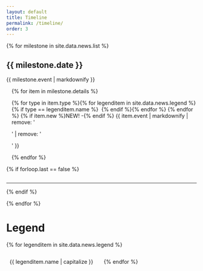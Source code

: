 ```yaml
---
layout: default
title: Timeline
permalink: /timeline/
order: 3
---
```


{% for milestone in site.data.news.list %}

## {{ milestone.date }}

{{ milestone.event | markdownify }}

<ul style="list-style-type: none; padding-inline-start: 1em;">
{% for item in milestone.details %}
<li style="margin-block-start: 1em; margin-block-end: 1em;">{% for type in item.type %}{% 
for legenditem in site.data.news.legend %}{% if type == legenditem.name 
%}<span style="border: 1px solid var(--color-text); padding: 4px; border-radius: 5px; font-size: 0.6em; 
vertical-align: middle; min-width: 13px; text-align: center;" class="{{ legenditem.icon }}"></span>{% endif %}{% endfor %}
{% endfor %}
  {% if item.new %}NEW! -{% endif %}
  {{ item.event | markdownify | remove: '<p>' | remove: '</p>' }}
</li>
{% endfor %}
</ul>

{% if forloop.last == false %}
<p style="margin-top: 2em;"></p>
<hr>
{% endif %}

{% endfor %}

# Legend

<ul style="list-style: none; padding: 0; margin: 0; display: flex; flex-direction: row; gap: 2em; flex-wrap: wrap;">
{% for legenditem in site.data.news.legend %}
  <li><span style="border: 1px solid var(--color-text); padding: 4px; border-radius: 5px; font-size: 0.6em; 
  vertical-align: middle; min-width: 13px; text-align: center; margin-right: 0.1em;
  " class="{{ legenditem.icon }}"></span>
  {{ legenditem.name | capitalize }}</li>
{% endfor %}
</ul>
